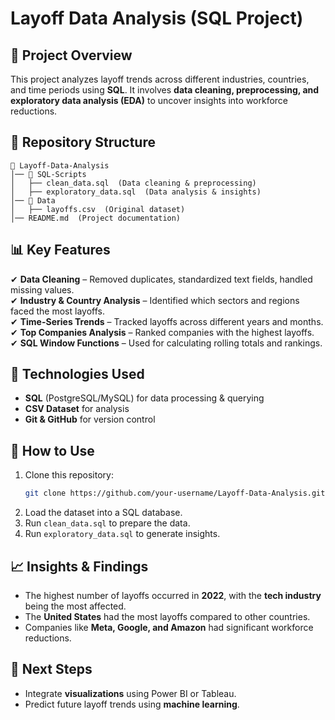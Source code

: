 # Layoff Data Analysis (SQL Project)

## 📌 Project Overview
This project analyzes layoff trends across different industries, countries, and time periods using **SQL**. It involves **data cleaning, preprocessing, and exploratory data analysis (EDA)** to uncover insights into workforce reductions.

## 📂 Repository Structure
```
📂 Layoff-Data-Analysis  
│── 📂 SQL-Scripts  
│   ├── clean_data.sql  (Data cleaning & preprocessing)  
│   ├── exploratory_data.sql  (Data analysis & insights)  
│── 📂 Data  
│   ├── layoffs.csv  (Original dataset)  
│── README.md  (Project documentation)   
```

## 📊 Key Features
✔ **Data Cleaning** – Removed duplicates, standardized text fields, handled missing values.  
✔ **Industry & Country Analysis** – Identified which sectors and regions faced the most layoffs.  
✔ **Time-Series Trends** – Tracked layoffs across different years and months.  
✔ **Top Companies Analysis** – Ranked companies with the highest layoffs.  
✔ **SQL Window Functions** – Used for calculating rolling totals and rankings.  

## 🔧 Technologies Used
- **SQL** (PostgreSQL/MySQL) for data processing & querying
- **CSV Dataset** for analysis
- **Git & GitHub** for version control

## 🚀 How to Use
1. Clone this repository:
   ```bash
   git clone https://github.com/your-username/Layoff-Data-Analysis.git
   ```
2. Load the dataset into a SQL database.
3. Run `clean_data.sql` to prepare the data.
4. Run `exploratory_data.sql` to generate insights.

## 📈 Insights & Findings
- The highest number of layoffs occurred in **2022**, with the **tech industry** being the most affected.
- The **United States** had the most layoffs compared to other countries.
- Companies like **Meta, Google, and Amazon** had significant workforce reductions.

## 📌 Next Steps
- Integrate **visualizations** using Power BI or Tableau.
- Predict future layoff trends using **machine learning**.


